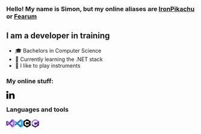 ### Hello! My name is Simon, but my online aliases are [IronPikachu] or [Fearum]

## I am a developer in training
- 🎓 Bachelors in Computer Science
- 💯 Currently learning the .NET stack
- 🎵 I like to play instruments

### My online stuff:
[<img align="left" alt="" width="22px" src="" />][Website]
[<img align="left" alt="" width="22px" src="/icons/linkedin.svg" />][LinkedIn]

<br/>

### Languages and tools
[<img align="left" alt="Visual Studio" width="22px" src="/icons/vs.svg" />][VisualStudio]
[<img align="left" alt="Visual Studio Code" width="22px" src="/icons/vsc.svg" />][VisualStudioCode]
[<img align="left" alt="C++" width="22px" src="/icons/cpp.svg" />][Cpp]
[<img align="left" alt="C#" width="22px" src="/icons/cs.svg" />][Cs]

<br/>
<br/>

[IronPikachu]: IronPikachu
[Fearum]: Fearum
[Website]: iron.sitedelta.com
[LinkedIn]: https://www.linkedin.com/in/simonsamzelius/
[VisualStudio]: https://visualstudio.microsoft.com/
[VisualStudioCode]: https://code.visualstudio.com/
[Cpp]: https://en.cppreference.com/w/
[Cs]: https://docs.microsoft.com/en-us/dotnet/csharp/